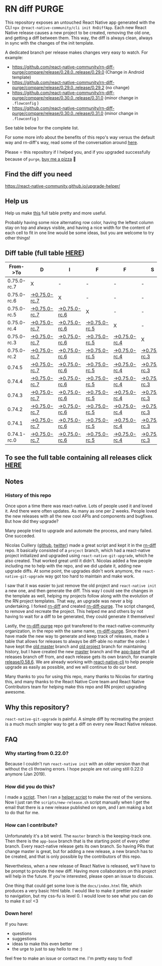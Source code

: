 # RN diff PURGE

This repository exposes an untouched React Native app generated with the CLI
`npx @react-native-community/cli init RnDiffApp`. Each new React Native release causes a new project to be created, removing the old one, and getting a diff between them. This way, the diff is always clean, always in sync with the changes of the init template.

A dedicated branch per release makes changes very easy
to watch. For example:

- https://github.com/react-native-community/rn-diff-purge/compare/release/0.28.0..release/0.29.0
  (Change in Android template)
- https://github.com/react-native-community/rn-diff-purge/compare/release/0.29.0..release/0.29.2
  (no change)
- https://github.com/react-native-community/rn-diff-purge/compare/release/0.30.0..release/0.31.0
  (minor change in `.flowconfig` )
- https://github.com/react-native-community/rn-diff-purge/compare/release/0.30.0..release/0.31.0
  (minor change in `.flowconfig` )

See table below for the complete list.

For some more info about the benefits of this repo's way versus the default way and rn-diff's way, read some of the conversation around [here](https://github.com/react-native-community/discussions-and-proposals/issues/68#issuecomment-452227478).

Please :star: this repository if I helped you, and if you upgraded successfully because of `purge`, [buy me a pizza](https://www.buymeacoffee.com/pvinis) :pizza:

## Find the diff you need

https://react-native-community.github.io/upgrade-helper/

## Help us

Help us make [this](https://react-native-community.github.io/rn-diff-purge) full table pretty and more useful.

Probably having some nice alternating row color, having the leftest column stay on top and always visible, and having a nice width for the content of each cell to fit in one line would be some ideas, but you are welcome to try other things!

## Diff table (full table [HERE](https://react-native-community.github.io/rn-diff-purge/))

| From->To    | D                                                                                                                         | I                                                                                                                         | F                                                                                                                         | F                                                                                                                         | S                                                                                                                         |                                                                                                                           | =                                                                                                               | =                                                                                                               |                                                                                                                 | F                                                                                                               | U                                                                                                               | N |
| ----------- | ------------------------------------------------------------------------------------------------------------------------- | ------------------------------------------------------------------------------------------------------------------------- | ------------------------------------------------------------------------------------------------------------------------- | ------------------------------------------------------------------------------------------------------------------------- | ------------------------------------------------------------------------------------------------------------------------- | ------------------------------------------------------------------------------------------------------------------------- | --------------------------------------------------------------------------------------------------------------- | --------------------------------------------------------------------------------------------------------------- | --------------------------------------------------------------------------------------------------------------- | --------------------------------------------------------------------------------------------------------------- | --------------------------------------------------------------------------------------------------------------- | - |
| 0.75.0-rc.7 | X                                                                                                                         | -                                                                                                                         | -                                                                                                                         | -                                                                                                                         | -                                                                                                                         | -                                                                                                                         | -                                                                                                               | -                                                                                                               | -                                                                                                               | -                                                                                                               | -                                                                                                               | - |
| 0.75.0-rc.6 | [->0.75.0-rc.7](https://github.com/react-native-community/rn-diff-purge/compare/release/0.75.0-rc.6..release/0.75.0-rc.7) | X                                                                                                                         | -                                                                                                                         | -                                                                                                                         | -                                                                                                                         | -                                                                                                                         | -                                                                                                               | -                                                                                                               | -                                                                                                               | -                                                                                                               | -                                                                                                               | - |
| 0.75.0-rc.5 | [->0.75.0-rc.7](https://github.com/react-native-community/rn-diff-purge/compare/release/0.75.0-rc.5..release/0.75.0-rc.7) | [->0.75.0-rc.6](https://github.com/react-native-community/rn-diff-purge/compare/release/0.75.0-rc.5..release/0.75.0-rc.6) | X                                                                                                                         | -                                                                                                                         | -                                                                                                                         | -                                                                                                                         | -                                                                                                               | -                                                                                                               | -                                                                                                               | -                                                                                                               | -                                                                                                               | - |
| 0.75.0-rc.4 | [->0.75.0-rc.7](https://github.com/react-native-community/rn-diff-purge/compare/release/0.75.0-rc.4..release/0.75.0-rc.7) | [->0.75.0-rc.6](https://github.com/react-native-community/rn-diff-purge/compare/release/0.75.0-rc.4..release/0.75.0-rc.6) | [->0.75.0-rc.5](https://github.com/react-native-community/rn-diff-purge/compare/release/0.75.0-rc.4..release/0.75.0-rc.5) | X                                                                                                                         | -                                                                                                                         | -                                                                                                                         | -                                                                                                               | -                                                                                                               | -                                                                                                               | -                                                                                                               | -                                                                                                               | - |
| 0.75.0-rc.3 | [->0.75.0-rc.7](https://github.com/react-native-community/rn-diff-purge/compare/release/0.75.0-rc.3..release/0.75.0-rc.7) | [->0.75.0-rc.6](https://github.com/react-native-community/rn-diff-purge/compare/release/0.75.0-rc.3..release/0.75.0-rc.6) | [->0.75.0-rc.5](https://github.com/react-native-community/rn-diff-purge/compare/release/0.75.0-rc.3..release/0.75.0-rc.5) | [->0.75.0-rc.4](https://github.com/react-native-community/rn-diff-purge/compare/release/0.75.0-rc.3..release/0.75.0-rc.4) | X                                                                                                                         | -                                                                                                                         | -                                                                                                               | -                                                                                                               | -                                                                                                               | -                                                                                                               | -                                                                                                               | - |
| 0.75.0-rc.2 | [->0.75.0-rc.7](https://github.com/react-native-community/rn-diff-purge/compare/release/0.75.0-rc.2..release/0.75.0-rc.7) | [->0.75.0-rc.6](https://github.com/react-native-community/rn-diff-purge/compare/release/0.75.0-rc.2..release/0.75.0-rc.6) | [->0.75.0-rc.5](https://github.com/react-native-community/rn-diff-purge/compare/release/0.75.0-rc.2..release/0.75.0-rc.5) | [->0.75.0-rc.4](https://github.com/react-native-community/rn-diff-purge/compare/release/0.75.0-rc.2..release/0.75.0-rc.4) | [->0.75.0-rc.3](https://github.com/react-native-community/rn-diff-purge/compare/release/0.75.0-rc.2..release/0.75.0-rc.3) | X                                                                                                                         | -                                                                                                               | -                                                                                                               | -                                                                                                               | -                                                                                                               | -                                                                                                               | - |
| 0.74.5      | [->0.75.0-rc.7](https://github.com/react-native-community/rn-diff-purge/compare/release/0.74.5..release/0.75.0-rc.7)      | [->0.75.0-rc.6](https://github.com/react-native-community/rn-diff-purge/compare/release/0.74.5..release/0.75.0-rc.6)      | [->0.75.0-rc.5](https://github.com/react-native-community/rn-diff-purge/compare/release/0.74.5..release/0.75.0-rc.5)      | [->0.75.0-rc.4](https://github.com/react-native-community/rn-diff-purge/compare/release/0.74.5..release/0.75.0-rc.4)      | [->0.75.0-rc.3](https://github.com/react-native-community/rn-diff-purge/compare/release/0.74.5..release/0.75.0-rc.3)      | [->0.75.0-rc.2](https://github.com/react-native-community/rn-diff-purge/compare/release/0.74.5..release/0.75.0-rc.2)      | X                                                                                                               | -                                                                                                               | -                                                                                                               | -                                                                                                               | -                                                                                                               | - |
| 0.74.4      | [->0.75.0-rc.7](https://github.com/react-native-community/rn-diff-purge/compare/release/0.74.4..release/0.75.0-rc.7)      | [->0.75.0-rc.6](https://github.com/react-native-community/rn-diff-purge/compare/release/0.74.4..release/0.75.0-rc.6)      | [->0.75.0-rc.5](https://github.com/react-native-community/rn-diff-purge/compare/release/0.74.4..release/0.75.0-rc.5)      | [->0.75.0-rc.4](https://github.com/react-native-community/rn-diff-purge/compare/release/0.74.4..release/0.75.0-rc.4)      | [->0.75.0-rc.3](https://github.com/react-native-community/rn-diff-purge/compare/release/0.74.4..release/0.75.0-rc.3)      | [->0.75.0-rc.2](https://github.com/react-native-community/rn-diff-purge/compare/release/0.74.4..release/0.75.0-rc.2)      | [->0.74.5](https://github.com/react-native-community/rn-diff-purge/compare/release/0.74.4..release/0.74.5)      | X                                                                                                               | -                                                                                                               | -                                                                                                               | -                                                                                                               | - |
| 0.74.3      | [->0.75.0-rc.7](https://github.com/react-native-community/rn-diff-purge/compare/release/0.74.3..release/0.75.0-rc.7)      | [->0.75.0-rc.6](https://github.com/react-native-community/rn-diff-purge/compare/release/0.74.3..release/0.75.0-rc.6)      | [->0.75.0-rc.5](https://github.com/react-native-community/rn-diff-purge/compare/release/0.74.3..release/0.75.0-rc.5)      | [->0.75.0-rc.4](https://github.com/react-native-community/rn-diff-purge/compare/release/0.74.3..release/0.75.0-rc.4)      | [->0.75.0-rc.3](https://github.com/react-native-community/rn-diff-purge/compare/release/0.74.3..release/0.75.0-rc.3)      | [->0.75.0-rc.2](https://github.com/react-native-community/rn-diff-purge/compare/release/0.74.3..release/0.75.0-rc.2)      | [->0.74.5](https://github.com/react-native-community/rn-diff-purge/compare/release/0.74.3..release/0.74.5)      | [->0.74.4](https://github.com/react-native-community/rn-diff-purge/compare/release/0.74.3..release/0.74.4)      | X                                                                                                               | -                                                                                                               | -                                                                                                               | - |
| 0.74.2      | [->0.75.0-rc.7](https://github.com/react-native-community/rn-diff-purge/compare/release/0.74.2..release/0.75.0-rc.7)      | [->0.75.0-rc.6](https://github.com/react-native-community/rn-diff-purge/compare/release/0.74.2..release/0.75.0-rc.6)      | [->0.75.0-rc.5](https://github.com/react-native-community/rn-diff-purge/compare/release/0.74.2..release/0.75.0-rc.5)      | [->0.75.0-rc.4](https://github.com/react-native-community/rn-diff-purge/compare/release/0.74.2..release/0.75.0-rc.4)      | [->0.75.0-rc.3](https://github.com/react-native-community/rn-diff-purge/compare/release/0.74.2..release/0.75.0-rc.3)      | [->0.75.0-rc.2](https://github.com/react-native-community/rn-diff-purge/compare/release/0.74.2..release/0.75.0-rc.2)      | [->0.74.5](https://github.com/react-native-community/rn-diff-purge/compare/release/0.74.2..release/0.74.5)      | [->0.74.4](https://github.com/react-native-community/rn-diff-purge/compare/release/0.74.2..release/0.74.4)      | [->0.74.3](https://github.com/react-native-community/rn-diff-purge/compare/release/0.74.2..release/0.74.3)      | X                                                                                                               | -                                                                                                               | - |
| 0.74.1      | [->0.75.0-rc.7](https://github.com/react-native-community/rn-diff-purge/compare/release/0.74.1..release/0.75.0-rc.7)      | [->0.75.0-rc.6](https://github.com/react-native-community/rn-diff-purge/compare/release/0.74.1..release/0.75.0-rc.6)      | [->0.75.0-rc.5](https://github.com/react-native-community/rn-diff-purge/compare/release/0.74.1..release/0.75.0-rc.5)      | [->0.75.0-rc.4](https://github.com/react-native-community/rn-diff-purge/compare/release/0.74.1..release/0.75.0-rc.4)      | [->0.75.0-rc.3](https://github.com/react-native-community/rn-diff-purge/compare/release/0.74.1..release/0.75.0-rc.3)      | [->0.75.0-rc.2](https://github.com/react-native-community/rn-diff-purge/compare/release/0.74.1..release/0.75.0-rc.2)      | [->0.74.5](https://github.com/react-native-community/rn-diff-purge/compare/release/0.74.1..release/0.74.5)      | [->0.74.4](https://github.com/react-native-community/rn-diff-purge/compare/release/0.74.1..release/0.74.4)      | [->0.74.3](https://github.com/react-native-community/rn-diff-purge/compare/release/0.74.1..release/0.74.3)      | [->0.74.2](https://github.com/react-native-community/rn-diff-purge/compare/release/0.74.1..release/0.74.2)      | X                                                                                                               | - |
| 0.74.1-rc.0 | [->0.75.0-rc.7](https://github.com/react-native-community/rn-diff-purge/compare/release/0.74.1-rc.0..release/0.75.0-rc.7) | [->0.75.0-rc.6](https://github.com/react-native-community/rn-diff-purge/compare/release/0.74.1-rc.0..release/0.75.0-rc.6) | [->0.75.0-rc.5](https://github.com/react-native-community/rn-diff-purge/compare/release/0.74.1-rc.0..release/0.75.0-rc.5) | [->0.75.0-rc.4](https://github.com/react-native-community/rn-diff-purge/compare/release/0.74.1-rc.0..release/0.75.0-rc.4) | [->0.75.0-rc.3](https://github.com/react-native-community/rn-diff-purge/compare/release/0.74.1-rc.0..release/0.75.0-rc.3) | [->0.75.0-rc.2](https://github.com/react-native-community/rn-diff-purge/compare/release/0.74.1-rc.0..release/0.75.0-rc.2) | [->0.74.5](https://github.com/react-native-community/rn-diff-purge/compare/release/0.74.1-rc.0..release/0.74.5) | [->0.74.4](https://github.com/react-native-community/rn-diff-purge/compare/release/0.74.1-rc.0..release/0.74.4) | [->0.74.3](https://github.com/react-native-community/rn-diff-purge/compare/release/0.74.1-rc.0..release/0.74.3) | [->0.74.2](https://github.com/react-native-community/rn-diff-purge/compare/release/0.74.1-rc.0..release/0.74.2) | [->0.74.1](https://github.com/react-native-community/rn-diff-purge/compare/release/0.74.1-rc.0..release/0.74.1) | X |

## To see the full table containing all releases click [HERE](https://react-native-community.github.io/rn-diff-purge/)

## Notes

### History of this repo

Once upon a time there was react-native. Lots of people used it and loved it. And there were often updates. As many as one per 2 weeks. People loved the new releases with all the new cool APIs and components and bugfixes. But how did they upgrade?

Many people tried to upgrade and automate the process, and many failed. One succeded.

Nicolas Cuillery ([github](https://github.com/ncuillery), [twitter](https://twitter.com/ncuillery)) made a great script and kept it in the [rn-diff](https://github.com/ncuillery/rn-diff) repo. It basically consisted of a `project` branch, which had a react-native project initialized and upgraded using `react-native-git-upgrade`, which he also created. That worked great until it didn't. Nicolas added a few people including me to help with the repo, and we did update it, adding new upgrade diffs. At some point, the upgrades didn't work anymore, the `react-native-git-upgrade` way got too hard to maintain and make work.

I saw that it was easier to just remove the old project and `react-native init` a new one, and then generate the diff. This way I could see the changes in the template as well, helping my projects follow along with the evolution of the RN project templates. That way, an upgrade was never a big undertaking. I forked [rn-diff](https://github.com/ncuillery/rn-diff) and created [rn-diff-purge](https://github.com/react-native-community/rn-diff-purge). The script changed, to remove and recreate the project. This helped me and others by not having to wait for a diff to be generated, they could generate it themselves!

Lastly, the [rn-diff-purge](https://github.com/react-native-community/rn-diff-purge) repo got transfered to the react-native-community organization, in the repo with the same name, [rn-diff-purge](https://github.com/react-native-community/rn-diff-purge). Since then I have made the new way to generate and keep track of releases, made a table that allows for releases to always be diff-able no matter the order. I have kept the [old master](https://github.com/react-native-community/rn-diff-purge/tree/old/master) branch and [old project](https://github.com/react-native-community/rn-diff-purge/tree/old/project) branch for maintaining history, but I have created the new [master](https://github.com/react-native-community/rn-diff-purge/tree/master) branch and the [app-base](https://github.com/react-native-community/rn-diff-purge/tree/app-base) that all releases branch off from, and each release gets its own branch, for example [release/0.58.6](https://github.com/react-native-community/rn-diff-purge/tree/release/0.58.6). We are already working with [react-native-cli](https://github.com/react-native-community/react-native-cli) to help people upgrade as easily as possible, and we will continue to do our best.

Many thanks to you for using this repo, many thanks to Nicolas for starting this, and many thanks to the React Native Core team and React Native Contributors team for helping make this repo and RN project upgrading awesome.

## Why this repository?

`react-native-git-upgrade` is painful. A simple diff by recreating the project is a much much simpler way to get a diff on every new React Native release.

## FAQ

### Why starting from 0.22.0?

Because I couldn't run `react-native init` with an older version than that without the cli throwing errors. I hope people are not using still 0.22.0 anymore (Jan 2019).

### How did you do this?

I made a [script](https://github.com/react-native-community/rn-diff-purge/blob/master/scripts/new-release.sh). Then I ran a [helper script](https://github.com/react-native-community/rn-diff-purge/blob/master/scripts/new-release.sh) to make the rest of the versions.
Now I just ran the `scripts/new-release.sh` script manually when I get the email that there is a new release published on npm, and I am making a bot to do that for me.

### How can I contribute?

Unfortunately it's a bit weird. The `master` branch is the keeping-track one. Then there is the `app-base` branch that is the starting point of every other branch. Every react-native release gets its own branch. So having PRs that change master is great, but for adding a new release, a new branch has to be created, and that is only possible by the contributors of this repo.

Nevertheless, when a new release of React Native is released, we'll have to be prompt to provide
the new diff. Having more collaborators on this project will help in the future. If you're interested, please open an issue to discuss.

One thing that could get some love is the `docs/index.html` file, which produces a very basic html table. I would like to make it prettier and easier to navigation, but my css-fu is level 0. I would love to see what you can do to make it so! <3

### Down here!

If you have:

- questions
- suggestions
- ideas to make this even better
- the urge to just to say hello to me :)

feel free to make an issue or contact me. I'm pretty easy to find!
